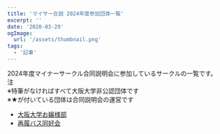 ```yaml
---
title: 'マイサー合説 2024年度参加団体一覧'
excerpt: ''
date: '2020-03-29'
ogImage:
  url: '/assets/thumbnail.png'
tags:
  - '記事'
---
```

2024年度マイナーサークル合同説明会に参加しているサークルの一覧です。  
注  
※特筆がなければすべて大阪大学非公認団体です  
※★が付いている団体は合同説明会の運営です  
- [大阪大学お嬢様部](/circles/015)
- [再履バス同好会](/circles/005)